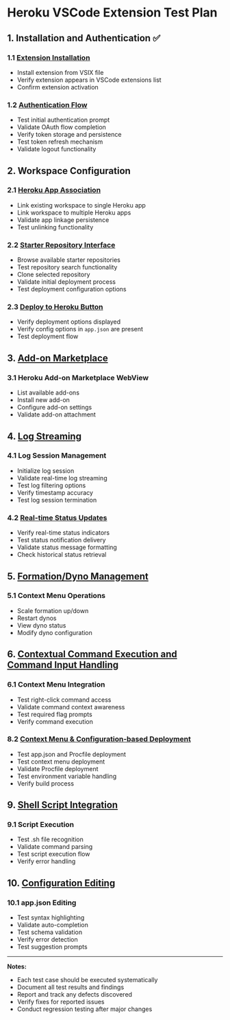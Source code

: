 # Heroku VSCode Extension Test Plan

## 1. Installation and Authentication ✅

### 1.1 [Extension Installation](./installation.md)

- Install extension from VSIX file
- Verify extension appears in VSCode extensions list
- Confirm extension activation

### 1.2 [Authentication Flow](./authenticaton.md)

- Test initial authentication prompt
- Validate OAuth flow completion
- Verify token storage and persistence
- Test token refresh mechanism
- Validate logout functionality

## 2. Workspace Configuration

### 2.1 [Heroku App Association](./link-heroku-apps-to-workspace.md)

- Link existing workspace to single Heroku app
- Link workspace to multiple Heroku apps
- Validate app linkage persistence
- Test unlinking functionality

### 2.2 [Starter Repository Interface](./starter-repository-interface.md)

- Browse available starter repositories
- Test repository search functionality
- Clone selected repository
- Validate initial deployment process
- Test deployment configuration options

### 2.3 [Deploy to Heroku Button](./deploy-to-heroku-button.md)

- Verify deployment options displayed
- Verify config options in `app.json` are present
- Test deployment flow

## 3. [Add-on Marketplace](./add-on-marketplace.md)

### 3.1 Heroku Add-on Marketplace WebView

- List available add-ons
- Install new add-on
- Configure add-on settings
- Validate add-on attachment

## 4. [Log Streaming](./log-streaming.md)

### 4.1 Log Session Management

- Initialize log session
- Validate real-time log streaming
- Test log filtering options
- Verify timestamp accuracy
- Test log session termination

### 4.2 [Real-time Status Updates](./real-time-updates.md)

- Verify real-time status indicators
- Test status notification delivery
- Validate status message formatting
- Check historical status retrieval

## 5. [Formation/Dyno Management](./formation-and-dyno-management.md)

### 5.1 Context Menu Operations

- Scale formation up/down
- Restart dynos
- View dyno status
- Modify dyno configuration

## 6. [Contextual Command Execution and Command Input Handling](./context-menu.md)

### 6.1 Context Menu Integration

- Test right-click command access
- Validate command context awareness
- Test required flag prompts
- Verify command execution

### 8.2 [Context Menu & Configuration-based Deployment](./context-menu-and-configuration-deployments.md)

- Test app.json and Procfile deployment
- Test context menu deployment
- Validate Procfile deployment
- Test environment variable handling
- Verify build process

## 9. [Shell Script Integration](./command-execution-from-sh-file.md)

### 9.1 Script Execution

- Test .sh file recognition
- Validate command parsing
- Test script execution flow
- Verify error handling

## 10. [Configuration Editing](./configuration-editing.md)

### 10.1 app.json Editing

- Test syntax highlighting
- Validate auto-completion
- Test schema validation
- Verify error detection
- Test suggestion prompts

---

**Notes:**

- Each test case should be executed systematically
- Document all test results and findings
- Report and track any defects discovered
- Verify fixes for reported issues
- Conduct regression testing after major changes
